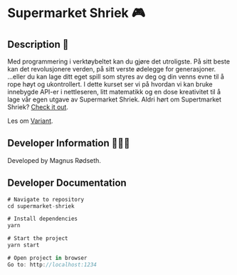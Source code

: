 # Supermarket Shriek 🎮

## Description 📄

Med programmering i verktøybeltet kan du gjøre det utroligste. På sitt beste kan det revolusjonere verden, på sitt verste ødelegge for generasjoner. ...eller du kan lage ditt eget spill som styres av deg og din venns evne til å rope høyt og ukontrollert. I dette kurset ser vi på hvordan vi kan bruke innebygde API-er i nettleseren, litt matematikk og en dose kreativitet til å lage vår egen utgave av Supermarket Shriek. Aldri hørt om Supertmarket Shriek? [Check it out](https://www.youtube.com/watch?v=u8kijlv_3PI).

Les om [Variant](https://www.variant.no/).

## Developer Information 🙋🏼‍♂️

Developed by Magnus Rødseth.

## Developer Documentation

```javascript
# Navigate to repository
cd supermarket-shriek

# Install dependencies
yarn

# Start the project
yarn start

# Open project in browser
Go to: http://localhost:1234
```
